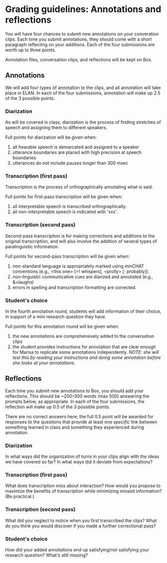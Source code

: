 # Grading guidelines: Annotations and reflections

You will have four chances to submit new annotations on your converation clips. Each time you submit annotations, they should come with a short paragraph reflecting on your additions. Each of the four submissions are worth up to three points.

Annotation files, conversation clips, and reflections will be kept on Box.

## Annotations
We will add four types of annotation to the clips, and all annotation will take place in ELAN. In each of the four submissions, annotation will make up 2.5 of the 3 possible points.

### Diarization
As will be covered in class, diarization is the process of finding stretches of speech and assigning them to different speakers.

Full points for diarization will be given when:

1. all hearable speech is demarcated and assigned to a speaker
2. utterance boundaries are placed with high precision at speech boundaries
3. utterances do not include pauses longer than 300 msec

### Transcription (first pass)
Transcription is the process of orthographically annotating what is said.

Full points for first-pass transcription will be given when:

1. all interpretable speech is transcribed orthographically.
2. all non-interpretable speech is indicated with 'xxx'.

### Transcription (second pass)
Second-pass transcription is for making corrections and additions to the original transcription, and will also involve the addition of several types of paralinguistic information.

Full points for second-pass transcription will be given when:

1. non-standard language is appropriately marked using minCHAT conventions (e.g., \<this one\> [=! whispers], \<prolly\> [: probably]).
2. non-linguistic communicative cues are diarized and annotated (e.g., &=laughs)
3. errors in spelling and transcription formatting are corrected.

### Student's choice
In the fourth annotation round, students will add information of their choice, in support of a mini research question they have.

Full points for this annotation round will be given when:

1. the new annotations are comprehensively added to the conversation clips
2. the student provides instructions for annotation that are clear enough for Marisa to replicate some annotations independently. _NOTE: she will test this by reading your instructions and doing some annotation before she looks at your annotations._

## Reflections
Each time you submit new annotations to Box, you should add your reflections. This should be ~200–300 words (max 500) answering the prompts below, as appropriate. In each of the four submissions, the reflection will make up 0.5 of the 3 possible points.

There are no correct answers here; the full 0.5 point will be awarded for responses to the questions that provide at least one _specific_ link between something learned in class and something they experienced during annotation.

### Diarization
In what ways did the organization of turns in your clips align with the ideas we have covered so far? In what ways did it deviate from expectations?

### Transcription (first pass)
What does transcription miss about interaction? How would you propose to maximize the benefits of transcription while minimizing missed information? (Be practical.)

### Transcription (second pass)
What did you neglect to notice when you first transcribed the clips? What do you think you would discover if you made a further correctional pass?

### Student's choice
How did your added annotations end up satisfying/not satisfying your research question? What's still missing?
